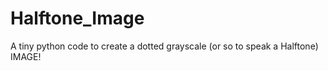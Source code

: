 # Halftone_Image
A tiny python code to create a dotted grayscale (or so to speak a Halftone) IMAGE!
